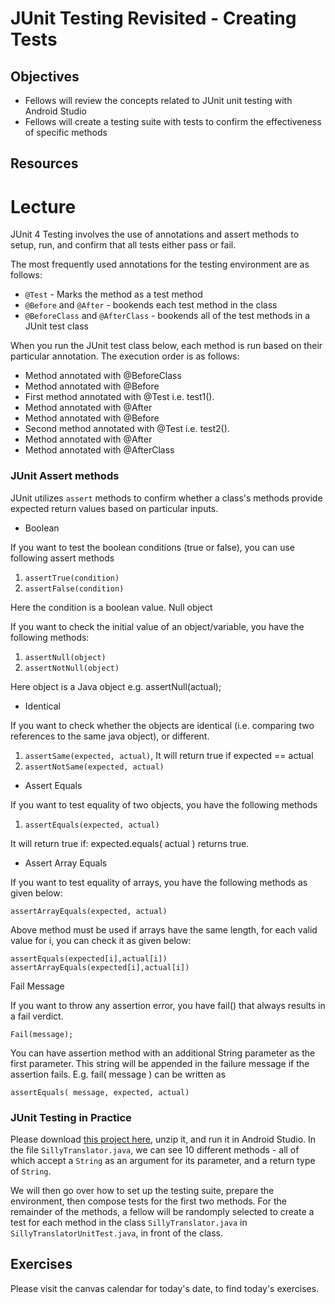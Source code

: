 # JUnit Testing Revisited - Creating Tests

## Objectives
* Fellows will review the concepts related to JUnit unit testing with Android Studio
* Fellows will create a testing suite with tests to confirm the effectiveness of specific methods

## Resources

# Lecture

JUnit 4 Testing involves the use of annotations and assert methods to setup, run, and confirm that all tests either pass or fail.

The most frequently used annotations for the testing environment are as follows:

* `@Test` - Marks the method as a test method
* `@Before` and `@After` - bookends each test method in the class
* `@BeforeClass` and `@AfterClass` - bookends all of the test methods in a JUnit test class

When you run the JUnit test class below, each method is run based on their particular annotation. The execution order is as follows:
  * Method annotated with @BeforeClass
  * Method annotated with @Before
  * First method annotated with @Test i.e. test1().
  * Method annotated with @After
  * Method annotated with @Before
  * Second method annotated with @Test i.e. test2().
  * Method annotated with @After
  * Method annotated with @AfterClass

### JUnit Assert methods

JUnit utilizes `assert` methods to confirm whether a class's methods provide expected return values based on particular inputs.

* Boolean

If you want to test the boolean conditions (true or false), you can use following assert methods

1. `assertTrue(condition)`
1. `assertFalse(condition)`

Here the condition is a boolean value.
Null object

If you want to check the initial value of an object/variable, you have the following methods:

1. `assertNull(object)`
1. `assertNotNull(object)`

Here object is a Java object e.g. assertNull(actual);

* Identical

If you want to check whether the objects are identical (i.e. comparing two references to the same java object), or different.

1. `assertSame(expected, actual)`, It will return true if expected == actual
1. `assertNotSame(expected, actual)`

* Assert Equals

If you want to test equality of two objects, you have the following methods

1. `assertEquals(expected, actual)`

It will return true if: expected.equals( actual ) returns true.

* Assert Array Equals

If you want to test equality of arrays, you have the following methods as given below:

`assertArrayEquals(expected, actual)`

Above method must be used if arrays have the same length, for each valid value for i, you can check it as given below:

`assertEquals(expected[i],actual[i])`
`assertArrayEquals(expected[i],actual[i])`

Fail Message

If you want to throw any assertion error, you have fail() that always results in a fail verdict.

`Fail(message);`

You can have assertion method with an additional String parameter as the first parameter. This string will be appended in the failure message if the assertion fails. E.g. fail( message ) can be written as

`assertEquals( message, expected, actual)`
    
### JUnit Testing in Practice

Please download [this project here](), unzip it, and run it in Android Studio. In the file `SillyTranslator.java`, we can see 10 different methods - all of which accept a `String` as an argument for its parameter, and a return type of `String`.

We will then go over how to set up the testing suite, prepare the environment, then compose tests for the first two methods. For the remainder of the methods, a fellow will be randomply selected to create a test for each method in the class `SillyTranslator.java` in `SillyTranslatorUnitTest.java`, in front of the class.

## Exercises

Please visit the canvas calendar for today's date, to find today's exercises.

